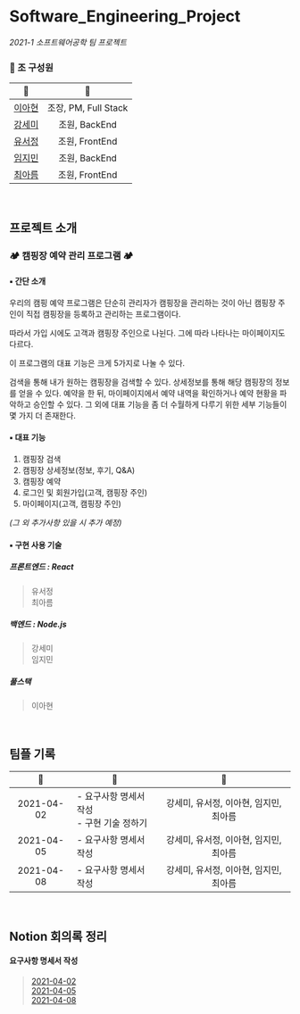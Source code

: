 # Software_Engineering_Project
*2021-1 소프트웨어공학 팀 프로젝트*


### 📍 조 구성원
| 🙍 | 📎 |
|:---:|:---:|
| [이아현](https://github.com/LAH1203) | 조장, PM, Full Stack |
| [강세미](https://github.com/semi-cloud) | 조원, BackEnd |
| [유서정](https://github.com/seojung87) | 조원, FrontEnd |
| [임지민](https://github.com/jimin3263) | 조원, BackEnd |
| [최아름](https://github.com/areum17) | 조원, FrontEnd |

<br>

## 프로젝트 소개
### 🏕️ 캠핑장 예약 관리 프로그램 🏕️
#### ▪️ 간단 소개
우리의 캠핑 예약 프로그램은 단순히 관리자가 캠핑장을 관리하는 것이 아닌 캠핑장 주인이 직접 캠핑장을 등록하고 관리하는 프로그램이다.

따라서 가입 시에도 고객과 캠핑장 주인으로 나뉜다. 그에 따라 나타나는 마이페이지도 다르다.

이 프로그램의 대표 기능은 크게 5가지로 나눌 수 있다.

검색을 통해 내가 원하는 캠핑장을 검색할 수 있다. 상세정보를 통해 해당 캠핑장의 정보를 얻을 수 있다. 예약을 한 뒤, 마이페이지에서 예약 내역을 확인하거나 예약 현황을 파악하고 승인할 수 있다. 그 외에 대표 기능을 좀 더 수월하게 다루기 위한 세부 기능들이 몇 가지 더 존재한다.

#### ▪️ 대표 기능
1. 캠핑장 검색
2. 캠핑장 상세정보(정보, 후기, Q&A)
3. 캠핑장 예약
4. 로그인 및 회원가입(고객, 캠핑장 주인)
5. 마이페이지(고객, 캠핑장 주인)

*(그 외 추가사항 있을 시 추가 예정)*

#### ▪️ 구현 사용 기술
##### 프론트엔드 : React
> 유서정<br>
> 최아름
##### 백엔드 : Node.js
> 강세미<br>
> 임지민
##### 풀스택
> 이아현

<br>

## 팀플 기록
| :date: | :page_facing_up: | :girl: |
|:---:|---|:---:|
| 2021-04-02 | - 요구사항 명세서 작성<br>- 구현 기술 정하기 | 강세미, 유서정, 이아현, 임지민, 최아름 |
| 2021-04-05 | - 요구사항 명세서 작성 | 강세미, 유서정, 이아현, 임지민, 최아름 |
| 2021-04-08 | - 요구사항 명세서 작성 | 강세미, 유서정, 이아현, 임지민, 최아름 |

<br>

## Notion 회의록 정리

#### 요구사항 명세서 작성
> [2021-04-02](https://www.notion.so/2021-04-02-b29888c2bc1a4325bfeed7c2b2cbc7cf)  
> [2021-04-05](https://www.notion.so/2021-04-05-2429bf49089d4ad8bcb1691bfb918408)  
> [2021-04-08](https://www.notion.so/2021-04-08-94850c22f9054cdc9e6f4af9b93d6b43)  
